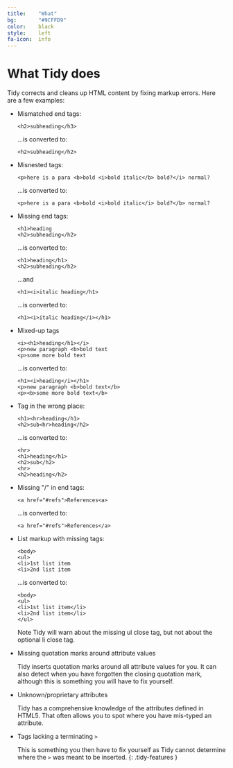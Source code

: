 ```yaml
---
title:    "What"
bg:       "#9CFFD9"
color:    black    
style:    left
fa-icon:  info
---
```


# What Tidy does

Tidy corrects and cleans up HTML content by fixing markup errors.
Here are a few examples:


- Mismatched end tags:

  `<h2>subheading</h3>`

  …is converted to:

  `<h2>subheading</h2>`

- Misnested tags:

  `<p>here is a para <b>bold <i>bold italic</b> bold?</i> normal?`

  …is converted to:

   `<p>here is a para <b>bold <i>bold italic</i> bold?</b> normal?`

- Missing end tags:

  ~~~
  <h1>heading
  <h2>subheading</h2>
  ~~~

  …is converted to:

  ~~~
  <h1>heading</h1>
  <h2>subheading</h2>
  ~~~

  …and

  `<h1><i>italic heading</h1>`

  …is converted to:

  `<h1><i>italic heading</i></h1>`

- Mixed-up tags

  ~~~
  <i><h1>heading</h1></i>
  <p>new paragraph <b>bold text
  <p>some more bold text
  ~~~

  …is converted to:

  ~~~
  <h1><i>heading</i></h1>
  <p>new paragraph <b>bold text</b>
  <p><b>some more bold text</b>
  ~~~

- Tag in the wrong place:

  ~~~
  <h1><hr>heading</h1>
  <h2>sub<hr>heading</h2>
  ~~~

  …is converted to:

  ~~~
  <hr>
  <h1>heading</h1>
  <h2>sub</h2>
  <hr>
  <h2>heading</h2>
  ~~~

- Missing "/" in end tags:

  `<a href="#refs">References<a>`

  …is converted to:

  `<a href="#refs">References</a>`

- List markup with missing tags:

  ~~~
  <body>
  <ul>
  <li>1st list item
  <li>2nd list item
  ~~~

  …is converted to:

  ~~~
  <body>
  <ul>
  <li>1st list item</li>
  <li>2nd list item</li>
  </ul>
  ~~~
  
  Note Tidy will warn about the missing ul close tag, but not about 
  the optional li close tag.

- Missing quotation marks around attribute values

  Tidy inserts quotation marks around all attribute values for you. It
  can also detect when you have forgotten the closing quotation mark,
  although this is something you will have to fix yourself.

- Unknown/proprietary attributes

  Tidy has a comprehensive knowledge of the attributes defined in HTML5.
  That often allows you to spot where you have mis-typed an attribute.

- Tags lacking a terminating `>`

  This is something you then have to fix yourself as Tidy cannot
  determine where the `>` was meant to be inserted.
{: .tidy-features }
